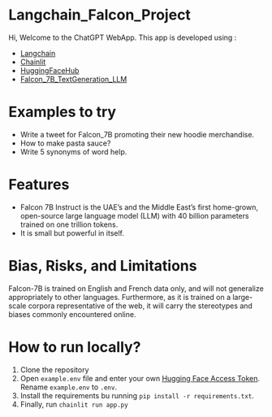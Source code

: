 # Langchain_Falcon_Project
Hi, Welcome to the ChatGPT WebApp. This app is developed using :
- [Langchain](https://python.langchain.com/docs/get_started/introduction.html)
- [Chainlit](https://docs.chainlit.io/overview)
- [HuggingFaceHub](https://huggingface.co/models)
- [Falcon_7B_TextGeneration_LLM](https://huggingface.co/tiiuae/falcon-7b)

# Examples to try 

- Write a tweet for Falcon_7B promoting their new hoodie merchandise.
- How to make pasta sauce?
- Write 5 synonyms of word help.

# Features

- Falcon 7B Instruct is the UAE’s and the Middle East’s first home-grown, open-source large language model (LLM) with 40 billion parameters trained on one trillion tokens.
- It is small but powerful in itself.

# Bias, Risks, and Limitations

Falcon-7B is trained on English and French data only, and will not generalize appropriately to other languages. Furthermore, as it is trained on a large-scale corpora representative of the web, it will carry the stereotypes and biases commonly encountered online.

# How to run locally?

1. Clone the repository
2. Open `example.env` file and enter your own [Hugging Face Access Token](https://huggingface.co/settings/tokens). Rename `example.env` to `.env`.
3. Install the requirements bu running `pip install -r requirements.txt`.
4. Finally, run `chainlit run app.py`
